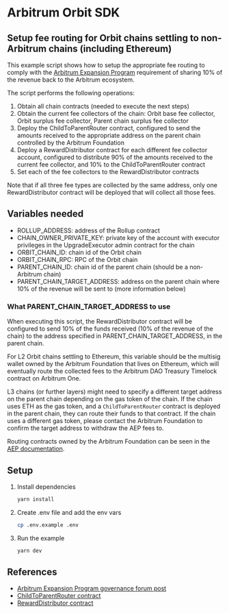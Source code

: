 # Arbitrum Orbit SDK

## Setup fee routing for Orbit chains settling to non-Arbitrum chains (including Ethereum)

This example script shows how to setup the appropriate fee routing to comply with the [Arbitrum Expansion Program](https://forum.arbitrum.foundation/t/the-arbitrum-expansion-program-and-developer-guild/20722) requirement of sharing 10% of the revenue back to the Arbitrum ecosystem.

The script performs the following operations:

1. Obtain all chain contracts (needed to execute the next steps)
2. Obtain the current fee collectors of the chain: Orbit base fee collector, Orbit surplus fee collector, Parent chain surplus fee collector
3. Deploy the ChildToParentRouter contract, configured to send the amounts received to the appropriate address on the parent chain controlled by the Arbitrum Foundation
4. Deploy a RewardDistributor contract for each different fee collector account, configured to distribute 90% of the amounts received to the current fee collector, and 10% to the ChildToParentRouter contract
5. Set each of the fee collectors to the RewardDistributor contracts

Note that if all three fee types are collected by the same address, only one RewardDistributor contract will be deployed that will collect all those fees.

## Variables needed

- ROLLUP_ADDRESS: address of the Rollup contract
- CHAIN_OWNER_PRIVATE_KEY: private key of the account with executor privileges in the UpgradeExecutor admin contract for the chain
- ORBIT_CHAIN_ID: chain id of the Orbit chain
- ORBIT_CHAIN_RPC: RPC of the Orbit chain
- PARENT_CHAIN_ID: chain id of the parent chain (should be a non-Arbitrum chain)
- PARENT_CHAIN_TARGET_ADDRESS: address on the parent chain where 10% of the revenue will be sent to (more information below)

### What PARENT_CHAIN_TARGET_ADDRESS to use

When executing this script, the RewardDistributor contract will be configured to send 10% of the funds received (10% of the revenue of the chain) to the address specified in PARENT_CHAIN_TARGET_ADDRESS, in the parent chain.

For L2 Orbit chains settling to Ethereum, this variable should be the multisig wallet owned by the Arbitrum Foundation that lives on Ethereum, which will eventually route the collected fees to the Arbitrum DAO Treasury Timelock contract on Arbitrum One.

L3 chains (or further layers) might need to specify a different target address on the parent chain depending on the gas token of the chain. If the chain uses ETH as the gas token, and a `ChildToParentRouter` contract is deployed in the parent chain, they can route their funds to that contract. If the chain uses a different gas token, please contact the Arbitrum Foundation to confirm the target address to withdraw the AEP fees to.

Routing contracts owned by the Arbitrum Foundation can be seen in the [AEP documentation](https://docs.arbitrum.io/launch-orbit-chain/how-tos/set-up-aep-fee-router#canonical-contracts).

## Setup

1. Install dependencies

   ```bash
   yarn install
   ```

2. Create .env file and add the env vars

   ```bash
   cp .env.example .env
   ```

3. Run the example
   ```bash
   yarn dev
   ```

## References

- [Arbitrum Expansion Program governance forum post](https://forum.arbitrum.foundation/t/the-arbitrum-expansion-program-and-developer-guild/20722)
- [ChildToParentRouter contract](https://github.com/OffchainLabs/fund-distribution-contracts/blob/main/src/FeeRouter/ChildToParentRewardRouter.sol)
- [RewardDistributor contract](https://github.com/OffchainLabs/fund-distribution-contracts/blob/main/src/RewardDistributor.sol)
